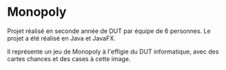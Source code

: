 # Monopoly

Projet réalisé en seconde année de DUT par équipe de 6 personnes.
Le projet a été réalisé en Java et JavaFX.

Il représente un jeu de Monopoly à l'effigie du DUT informatique, avec des cartes chances et des cases à cette image.
